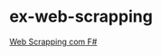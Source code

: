 # ex-web-scrapping

[Web Scrapping com F#](https://medium.com/cwi-software/primeiros-passos-com-f-e-web-scraping-90ee1b9e586e)

